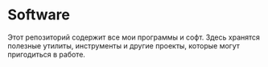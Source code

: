 # Software
Этот репозиторий содержит все мои программы и софт. Здесь хранятся полезные утилиты, инструменты и другие проекты, которые могут пригодиться в работе.
